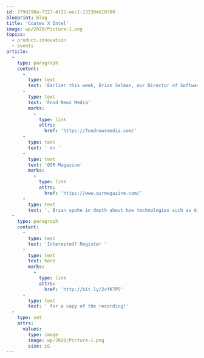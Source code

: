 ```yaml
---
id: 7f9d298a-7227-4f22-aec1-132394d10709
blueprint: blog
title: 'Coates X Intel'
image: wp/2020/Picture-1.png
topics:
  - product-innovation
  - events
article:
  -
    type: paragraph
    content:
      -
        type: text
        text: 'Earlier this week, Brian Selman, our Director of Software Innovation, partnered with the Global Hospitality Director at Intel to share their knowledge on all things digital in the drive-thru! Hosted by '
      -
        type: text
        text: 'Food News Media'
        marks:
          -
            type: link
            attrs:
              href: 'https://foodnewsmedia.com/'
      -
        type: text
        text: ' on '
      -
        type: text
        text: 'QSR Magazine'
        marks:
          -
            type: link
            attrs:
              href: 'https://www.qsrmagazine.com/'
      -
        type: text
        text: ', Brian spoke in depth about how technologies such as digital menu boards, edge computing, voice technologies, computer vision and the utilisation of data are transforming the drive thru.'
  -
    type: paragraph
    content:
      -
        type: text
        text: 'Interested? Register '
      -
        type: text
        text: here
        marks:
          -
            type: link
            attrs:
              href: 'http://bit.ly/2vfK7Pl'
      -
        type: text
        text: ' for a copy of the recording!'
  -
    type: set
    attrs:
      values:
        type: image
        image: wp/2020/Picture-1.png
        size: LG
---
```

